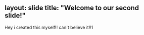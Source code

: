 layout: slide
title: "Welcome to our second slide!"
---

Hey i created this myself!! can't believe it!!1